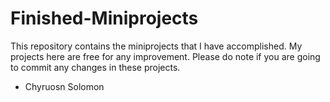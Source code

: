 # Finished-Miniprojects
This repository contains the miniprojects that I have accomplished. My projects here are free for any improvement. Please do note if you are going to commit any changes in these projects.
- Chyruosn Solomon
